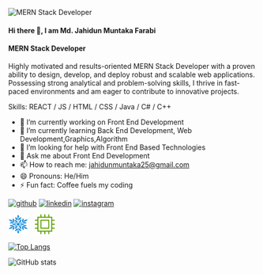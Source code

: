 ![MERN Stack Developer](https://scontent.fdac14-1.fna.fbcdn.net/v/t39.30808-6/472729606_581130051296818_8279852809152024395_n.jpg?stp=dst-jpg_s960x960_tt6&_nc_cat=102&ccb=1-7&_nc_sid=cc71e4&_nc_ohc=I-ncpxY0ty4Q7kNvgEopsAQ&_nc_zt=23&_nc_ht=scontent.fdac14-1.fna&_nc_gid=ANmJq6NSssOpScUXVCN_Lrw&oh=00_AYBGD7CgxnFEGd7dFvAJwqrxhyk6Im9A7VAJT8iW1NXuLQ&oe=67878696)
#### Hi there 👋, I am Md. Jahidun Muntaka Farabi
#### MERN Stack Developer
Highly motivated and results-oriented MERN Stack Developer with a proven ability to design, develop, and deploy robust and scalable web applications. Possessing strong analytical and problem-solving skills, I thrive in fast-paced environments and am eager to contribute to innovative projects.

Skills: REACT / JS / HTML / CSS / Java / C# / C++ 

- 🔭 I’m currently working on Front End Development  
- 🌱 I’m currently learning Back End Development, Web Development,Graphics,Algorithm  
- 🤔 I’m looking for help with Front End Based Technologies  
- 💬 Ask me about Front End Development  
- 📫 How to reach me: jahidunmuntaka25@gmail.com 
- 😄 Pronouns: He/Him 
- ⚡ Fun fact:  Coffee fuels my coding 


[<img src='https://cdn.jsdelivr.net/npm/simple-icons@3.0.1/icons/github.svg' alt='github' height='40'>](https://github.com/jahidunfarabi)  [<img src='https://cdn.jsdelivr.net/npm/simple-icons@3.0.1/icons/linkedin.svg' alt='linkedin' height='40'>](https://www.linkedin.com/in/md-jahidun-muntaka-farabi-996ba3221/)  [<img src='https://cdn.jsdelivr.net/npm/simple-icons@3.0.1/icons/instagram.svg' alt='instagram' height='40'>](https://www.instagram.com/jahidun.farabi/)  

<a href='https://archiveprogram.github.com/'><img src='https://raw.githubusercontent.com/acervenky/animated-github-badges/master/assets/acbadge.gif' width='40' height='40'></a> <a href='https://docs.github.com/en/developers'><img src='https://raw.githubusercontent.com/acervenky/animated-github-badges/master/assets/devbadge.gif' width='40' height='40'></a> 

[![Top Langs](https://github-readme-stats.vercel.app/api/top-langs/?username=jahidunfarabi)](https://github.com/anuraghazra/github-readme-stats)

![GitHub stats](https://github-readme-stats.vercel.app/api?username=jahidunfarabi&show_icons=true)  

